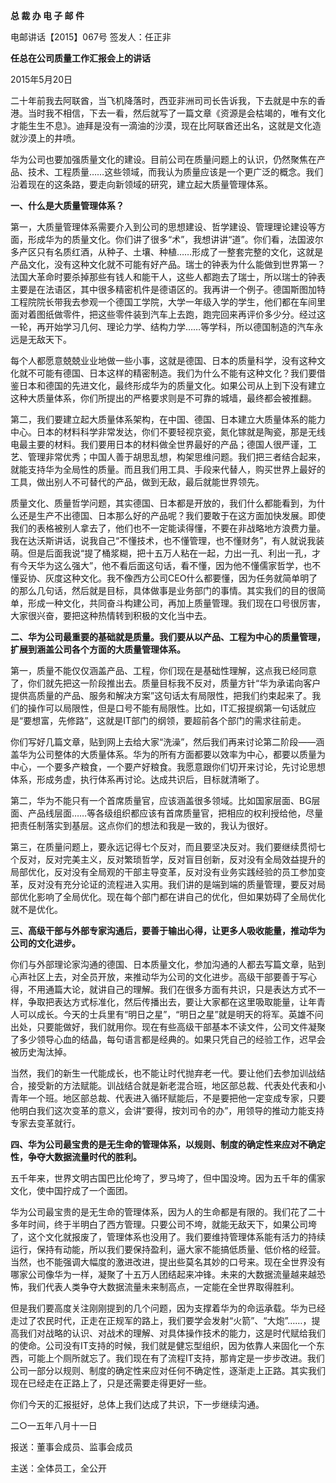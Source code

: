 **总 裁 办 电 子 邮 件**

 

电邮讲话【2015】067号         签发人：任正非

**任总在公司质量工作汇报会上的讲话**

2015年5月20日

二十年前我去阿联酋，当飞机降落时，西亚非洲司司长告诉我，下去就是中东的香港。当时我不相信，下去一看，然后就写了一篇文章《资源是会枯竭的，唯有文化才能生生不息》。迪拜是没有一滴油的沙漠，现在比阿联酋还出名，这就是文化造就沙漠上的井喷。

华为公司也要加强质量文化的建设。目前公司在质量问题上的认识，仍然聚焦在产品、技术、工程质量……这些领域，而我认为质量应该是一个更广泛的概念。我们沿着现在的这条路，要走向新领域的研究，建立起大质量管理体系。

**一、什么是大质量管理体系？**

第一，大质量管理体系需要介入到公司的思想建设、哲学建设、管理理论建设等方面，形成华为的质量文化。你们讲了很多“术”，我想讲讲“道”。你们看，法国波尔多产区只有名质红酒，从种子、土壤、种植……形成了一整套完整的文化，这就是产品文化，没有这种文化就不可能有好产品。瑞士的钟表为什么能做到世界第一？法国大革命时要杀掉那些有钱人和能干人，这些人都跑去了瑞士，所以瑞士的钟表主要是在法语区，其中很多精密机件是德语区的。我再讲一个例子。德国斯图加特工程院院长带我去参观一个德国工学院，大学一年级入学的学生，他们都在车间里面对着图纸做零件，把这些零件装到汽车上去跑，跑完回来再评价多少分。经过这一轮，再开始学习几何、理论力学、结构力学……等学科，所以德国制造的汽车永远是无敌天下。

每个人都愿意兢兢业业地做一些小事，这就是德国、日本的质量科学，没有这种文化就不可能有德国、日本这样的精密制造。我们为什么不能有这种文化？我们要借鉴日本和德国的先进文化，最终形成华为的质量文化。如果公司从上到下没有建立这种大质量体系，你们所提出的严格要求则是不可靠的城墙，最终都会被推翻。

第二，我们要建立起大质量体系架构，在中国、德国、日本建立大质量体系的能力中心。日本的材料科学非常发达，你们不要轻视京瓷，氮化镓就是陶瓷，那是无线电最主要的材料。我们要用日本的材料做全世界最好的产品；德国人很严谨，工艺、管理非常优秀；中国人善于胡思乱想，构架思维问题。我们把三者结合起来，就能支持华为全局性的质量。而且我们用工具、手段来代替人，购买世界上最好的工具，做出别人不可替代的产品，做到无敌，最后就能世界领先。

质量文化、质量哲学问题，其实德国、日本都是开放的，我们什么都能看到，为什么还是生产不出德国、日本那么好的产品呢？我们要敢于在这方面加快发展。即使我们的表格被别人拿去了，他们也不一定能读得懂，不要在非战略地方浪费力量。我在达沃斯讲话，说我自己“不懂技术，也不懂管理，也不懂财务”，有人就说我装萌。但是后面我说“提了桶浆糊，把十五万人粘在一起，力出一孔、利出一孔，才有今天华为这么强大”，他不看后面这句话，看不懂，因为他不懂儒家哲学，也不懂妥协、灰度这种文化。我不像西方公司CEO什么都要懂，因为任务就简单明了的那么几句话，然后就是目标，具体做事是业务部门的事情。其实我们的目的很简单，形成一种文化，共同奋斗构建公司，再加上质量管理。我们现在口号很厉害，大家很兴奋，要把这种热情转到积极的文化当中去。

 

**二、华为公司最重要的基础就是质量。我们要从以产品、工程为中心的质量管理，扩展到涵盖公司各个方面的大质量管理体系。**

第一，质量不能仅仅涵盖产品、工程，你们现在是基础性理解，这点我已经同意了，你们就先把这一阶段推出去。质量目标我不反对，质量方针“华为承诺向客户提供高质量的产品、服务和解决方案”这句话太有局限性，把我们约束起来了。我们的操作可以局限性，但是口号不能有局限性。比如，IT汇报提纲第一句话就应是“要想富，先修路”，这就是IT部门的纲领，要超前各个部门的需求往前走。

你们写好几篇文章，贴到网上去给大家“洗澡”，然后我们再来讨论第二阶段——涵盖华为公司整体的大质量体系。华为的所有方面都要以效率为中心，都要以质量为中心，一个要多产粮食，一个要产好粮食。我愿意跟你们切开来讨论，先讨论思想体系，形成务虚，执行体系再讨论。达成共识后，目标就清晰了。

第二，华为不能只有一个首席质量官，应该涵盖很多领域。比如国家层面、BG层面、产品线层面……等各级组织都应该有首席质量官，把相应的权利授给他，尽量把责任制落实到基层。这点你们的想法和我是一致的，我认为很好。

第三，在质量问题上，要永远记得七个反对，而且要坚决反对。我们要继续贯彻七个反对，反对完美主义，反对繁琐哲学，反对盲目创新，反对没有全局效益提升的局部优化，反对没有全局观的干部主导变革，反对没有业务实践经验的员工参加变革，反对没有充分论证的流程进入实用。我们讲的是端到端的质量管理，要反对局部优化影响了全局优化。现在每个部门都在讲自己的优化，但如果妨碍了全局优化就不是优化。

 

**三、高级干部与外部专家沟通后，要善于输出心得，让更多人吸收能量，推动华为公司的文化进步。**

你们与外部理论家沟通的德国、日本质量文化，参加沟通的人都去写篇文章，贴到心声社区上去，对全员开放，来推动华为公司的文化进步。高级干部要善于写心得，不用通篇大论，就讲自己的理解。我们在很多方面有共识，只是表达方式不一样，争取把表达方式标准化，然后传播出去，要让大家都在这里吸取能量，让年青人可以成长。今天的士兵里有“明日之星”，“明日之星”就是明天的将军。英雄不问出处，只要能做好，我们就用你。现在有些高级干部基本不读文件，公司文件凝聚了多少领导心血的结晶，每句语言都是经典的。如果只凭自己的经验工作，迟早会被历史淘汰掉。

当然，我们的新生一代能成长，也不能让时代抛弃老一代。要让他们去参加训战结合，接受新的方法赋能。训战结合就是新老混合班，地区部总裁、代表处代表和小青年一个班。地区部总裁、代表进入循环赋能后，不是要把他一定变成专家，只要他明白我们这次变革的意义，会讲“要得，按刘司令的办”，用领导的推动力能支持专家去变革就行。

 

**四、华为公司最宝贵的是无生命的管理体系，以规则、制度的确定性来应对不确定性，争夺大数据流量时代的胜利。**

五千年来，世界文明古国巴比伦垮了，罗马垮了，但中国没垮。因为五千年的儒家文化，使中国拧成了一个面团。

华为公司最宝贵的是无生命的管理体系，因为人的生命都是有限的。我们花了二十多年时间，终于半明白了西方管理。只要公司不垮，就能无敌天下，如果公司垮了，这个文化就报废了，管理体系也没用了。我们要维持管理体系能有活力的持续运行，保持有动能，所以我们要保持盈利，逼大家不能搞低质量、低价格的经营。当然，也不能强调大幅度的激进改进，提出些莫名其妙的口号来。现在全世界没有哪家公司像华为一样，凝聚了十五万人团结起来冲锋。未来的大数据流量越来越恐怖，我们代表人类争夺大数据流量未来制高点，一定能在全世界取得胜利。

但是我们要高度关注刚刚提到的几个问题，因为支撑着华为的命运承载。华为已经走过了农民时代，正走在正规军的路上，我们要学会发射“火箭”、“大炮”……，提高我们对战略的认识、对战术的理解、对具体操作技术的能力，这是时代赋给我们的使命。公司没有IT支持的时候，我们就是健忘型组织，因为依靠人来固化一个东西，可能上个厕所就忘了。我们现在有了流程IT支持，那肯定是一步步改进。我们公司一部分以规则、制度的确定性来应对任何不确定性，逐渐走上正路。其实我们现在已经走在正路上了，只是还需要走得更好一些。

 

你们今天的汇报挺好，总体上我们达成了共识，下一步继续沟通。

 

 

二○一五年八月十一日

 

报送：董事会成员、监事会成员

主送：全体员工，全公开